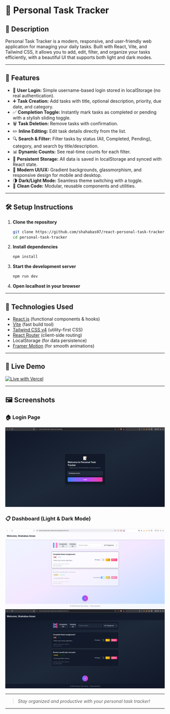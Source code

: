 # 📝 Personal Task Tracker

## 📖 Description
Personal Task Tracker is a modern, responsive, and user-friendly web application for managing your daily tasks. Built with React, Vite, and Tailwind CSS, it allows you to add, edit, filter, and organize your tasks efficiently, with a beautiful UI that supports both light and dark modes.

---

## 🚀 Features
- 🔐 **User Login:** Simple username-based login stored in localStorage (no real authentication).
- ➕ **Task Creation:** Add tasks with title, optional description, priority, due date, and category.
- ✅ **Completion Toggle:** Instantly mark tasks as completed or pending with a stylish sliding toggle.
- 🗑 **Task Deletion:** Remove tasks with confirmation.
- ✏️ **Inline Editing:** Edit task details directly from the list.
- 🔍 **Search & Filter:** Filter tasks by status (All, Completed, Pending), category, and search by title/description.
- 📊 **Dynamic Counts:** See real-time counts for each filter.
- 💾 **Persistent Storage:** All data is saved in localStorage and synced with React state.
- 🎨 **Modern UI/UX:** Gradient backgrounds, glassmorphism, and responsive design for mobile and desktop.
- 🌗 **Dark/Light Mode:** Seamless theme switching with a toggle.
- 🧩 **Clean Code:** Modular, reusable components and utilities.

---

## 🛠 Setup Instructions

1. **Clone the repository**
   ```sh
   git clone https://github.com/shahabas07/react-personal-task-tracker.git
   cd personal-task-tracker
   ```
2. **Install dependencies**
   ```sh
   npm install
   ```
3. **Start the development server**
   ```sh
   npm run dev
   ```
4. **Open localhost in your browser**

---

## 🧰 Technologies Used
- [React.js](https://react.dev/) (functional components & hooks)
- [Vite](https://vitejs.dev/) (fast build tool)
- [Tailwind CSS v4](https://tailwindcss.com/) (utility-first CSS)
- [React Router](https://reactrouter.com/) (client-side routing)
- LocalStorage (for data persistence)
- [Framer Motion](https://www.framer.com/motion/) (for smooth animations)

---

## 🔗 Live Demo
[![Live with Vercel](https://img.shields.io/badge/Live-Demo-green?style=for-the-badge&logo=vercel)](https://react-personal-task-tracker-psi.vercel.app/)

---

## 🖼 Screenshots

### 🏠 Login Page
![Login Page](screenshots/login.png)

### 📋 Dashboard (Light & Dark Mode)
![Dashboard Light](screenshots/dashboard-light.png)
![Dashboard Dark](screenshots/dashboard-dark.png)

---

> _Stay organized and productive with your personal task tracker!_

---
